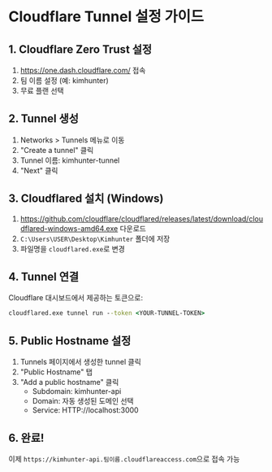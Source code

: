 # Cloudflare Tunnel 설정 가이드

## 1. Cloudflare Zero Trust 설정
1. https://one.dash.cloudflare.com/ 접속
2. 팀 이름 설정 (예: kimhunter)
3. 무료 플랜 선택

## 2. Tunnel 생성
1. Networks > Tunnels 메뉴로 이동
2. "Create a tunnel" 클릭
3. Tunnel 이름: kimhunter-tunnel
4. "Next" 클릭

## 3. Cloudflared 설치 (Windows)
1. https://github.com/cloudflare/cloudflared/releases/latest/download/cloudflared-windows-amd64.exe 다운로드
2. `C:\Users\USER\Desktop\Kimhunter` 폴더에 저장
3. 파일명을 `cloudflared.exe`로 변경

## 4. Tunnel 연결
Cloudflare 대시보드에서 제공하는 토큰으로:
```cmd
cloudflared.exe tunnel run --token <YOUR-TUNNEL-TOKEN>
```

## 5. Public Hostname 설정
1. Tunnels 페이지에서 생성한 tunnel 클릭
2. "Public Hostname" 탭
3. "Add a public hostname" 클릭
   - Subdomain: kimhunter-api
   - Domain: 자동 생성된 도메인 선택
   - Service: HTTP://localhost:3000

## 6. 완료!
이제 `https://kimhunter-api.팀이름.cloudflareaccess.com`으로 접속 가능